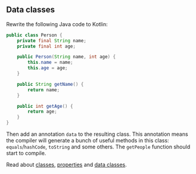 ## Data classes

Rewrite the following Java code to Kotlin:

```java
public class Person {
    private final String name;
    private final int age;

    public Person(String name, int age) {
        this.name = name;
        this.age = age;
    }

    public String getName() {
        return name;
    }

    public int getAge() {
        return age;
    }
}
```

Then add an annotation `data` to the resulting class. This
annotation means the compiler will generate a bunch of useful
methods in this class: `equals`/`hashCode`, `toString` and some others.
The `getPeople` function should start to compile.

Read about [classes][1], [properties][2] and [data classes][3].

[1]: https://kotlinlang.org/docs/reference/classes.html
[2]: https://kotlinlang.org/docs/reference/properties.html
[3]: https://kotlinlang.org/docs/reference/data-classes.html